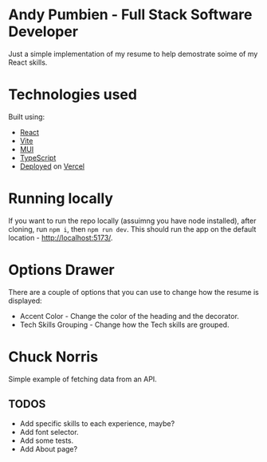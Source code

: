 # Andy Pumbien - Full Stack Software Developer

Just a simple implementation of my resume to help demostrate soime of my React skills.

# Technologies used

Built using:

- [React](https://react.dev/)
- [Vite](https://vitejs.dev/)
- [MUI](https://mui.com/)
- [TypeScript](https://www.typescriptlang.org/)
- [Deployed](https://pumbi-pum8is-projects.vercel.app/) on [Vercel](https://vercel.com/)

# Running locally

If you want to run the repo locally (assuimng you have node installed), after cloning, run `npm i`, then `npm run dev`. This should run the app on the default location - [http://localhost:5173/](http://localhost:5173/).

# Options Drawer

There are a couple of options that you can use to change how the resume is displayed:

- Accent Color - Change the color of the heading and the decorator.
- Tech Skills Grouping - Change how the Tech skills are grouped.

# Chuck Norris

Simple example of fetching data from an API.

## TODOS

- Add specific skills to each experience, maybe?
- Add font selector.
- Add some tests.
- Add About page?
